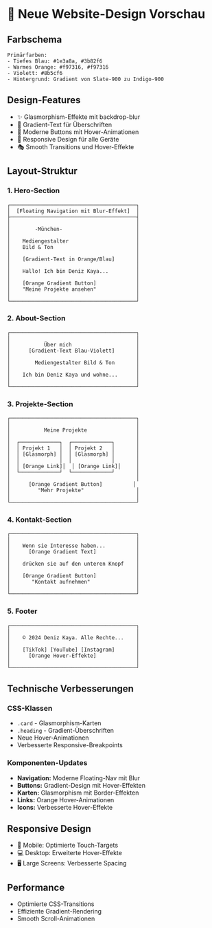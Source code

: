 # 🎨 Neue Website-Design Vorschau

## Farbschema
```
Primärfarben:
- Tiefes Blau: #1e3a8a, #3b82f6
- Warmes Orange: #f97316, #f97316  
- Violett: #8b5cf6
- Hintergrund: Gradient von Slate-900 zu Indigo-900
```

## Design-Features
- ✨ Glasmorphism-Effekte mit backdrop-blur
- 🌈 Gradient-Text für Überschriften
- 🎯 Moderne Buttons mit Hover-Animationen
- 📱 Responsive Design für alle Geräte
- 🎭 Smooth Transitions und Hover-Effekte

## Layout-Struktur

### 1. Hero-Section
```
┌─────────────────────────────────────────┐
│  [Floating Navigation mit Blur-Effekt]  │
├─────────────────────────────────────────┤
│                                         │
│        -München-                        │
│                                         │
│    Mediengestalter                      │
│    Bild & Ton                           │
│                                         │
│    [Gradient-Text in Orange/Blau]       │
│                                         │
│    Hallo! Ich bin Deniz Kaya...         │
│                                         │
│    [Orange Gradient Button]             │
│    "Meine Projekte ansehen"             │
│                                         │
└─────────────────────────────────────────┘
```

### 2. About-Section
```
┌─────────────────────────────────────────┐
│                                         │
│           Über mich                     │
│      [Gradient-Text Blau-Violett]       │
│                                         │
│        Mediengestalter Bild & Ton       │
│                                         │
│    Ich bin Deniz Kaya und wohne...      │
│                                         │
└─────────────────────────────────────────┘
```

### 3. Projekte-Section
```
┌─────────────────────────────────────────┐
│                                         │
│           Meine Projekte                │
│                                         │
│  ┌─────────────┐  ┌─────────────┐       │
│  │ Projekt 1   │  │ Projekt 2   │       │
│  │ [Glasmorph] │  │ [Glasmorph] │       │
│  │             │  │             │       │
│  │ [Orange Link]│  │ [Orange Link]│     │
│  └─────────────┘  └─────────────┘       │
│                                         │
│      [Orange Gradient Button]          │
│         "Mehr Projekte"                 │
│                                         │
└─────────────────────────────────────────┘
```

### 4. Kontakt-Section
```
┌─────────────────────────────────────────┐
│                                         │
│    Wenn sie Interesse haben...          │
│      [Orange Gradient Text]             │
│                                         │
│    drücken sie auf den unteren Knopf    │
│                                         │
│    [Orange Gradient Button]             │
│       "Kontakt aufnehmen"               │
│                                         │
└─────────────────────────────────────────┘
```

### 5. Footer
```
┌─────────────────────────────────────────┐
│                                         │
│    © 2024 Deniz Kaya. Alle Rechte...    │
│                                         │
│    [TikTok] [YouTube] [Instagram]       │
│      [Orange Hover-Effekte]             │
│                                         │
└─────────────────────────────────────────┘
```

## Technische Verbesserungen

### CSS-Klassen
- `.card` - Glasmorphism-Karten
- `.heading` - Gradient-Überschriften
- Neue Hover-Animationen
- Verbesserte Responsive-Breakpoints

### Komponenten-Updates
- **Navigation:** Moderne Floating-Nav mit Blur
- **Buttons:** Gradient-Design mit Hover-Effekten
- **Karten:** Glasmorphism mit Border-Effekten
- **Links:** Orange Hover-Animationen
- **Icons:** Verbesserte Hover-Effekte

## Responsive Design
- 📱 Mobile: Optimierte Touch-Targets
- 💻 Desktop: Erweiterte Hover-Effekte
- 🖥️ Large Screens: Verbesserte Spacing

## Performance
- Optimierte CSS-Transitions
- Effiziente Gradient-Rendering
- Smooth Scroll-Animationen
